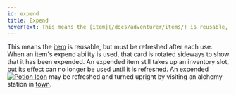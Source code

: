 ```yaml
---
id: expend
title: Expend
hoverText: This means the [item](/docs/adventurer/items/) is reusable, but must be refreshed after each use. When an item's expend ability is used, that card is rotated sideways to show that it has been expended.
---
```


This means the [item](/docs/adventurer/items/) is reusable, but must be refreshed after each use. When an item's expend ability is used, that card is rotated sideways to show that it has been expended. An expended item still takes up an inventory slot, but its effect can no longer be used until it is refreshed. An expended [<img src="/icons/potion.svg" alt="Potion Icon" className="icon-svg" />](/docs/adventurer/items/types/potion) may be refreshed and turned upright by visiting an alchemy station in [town](/docs/campaign/day/encounter-phase/town).
